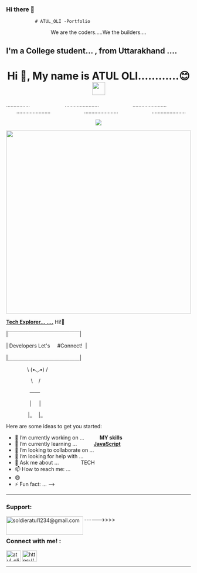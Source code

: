 ### Hi there 👋
               # ATUL_OLI -Portfolio
<div align="center">We are the coders.....We the builders....</div>
<h2 align="left">I'm a College student... , from Uttarakhand ....</h2>

<h1 align="center"> Hi 👋, My name is ATUL OLI............😊 <img src="https://media.giphy.com/media/hvRJCLFzcasrR4ia7z/giphy.gif" width="35"></h1>
................ &emsp;&emsp; &emsp;&emsp; &emsp;&emsp;.......................&emsp;&emsp; &emsp;&emsp; &emsp;&emsp;.......................&emsp;&emsp; &emsp;&emsp; &emsp;&emsp;.......................&emsp;&emsp; &emsp;&emsp; &emsp;&emsp;.......................&emsp;&emsp; &emsp;&emsp; &emsp;&emsp;.......................
<p align="center">
  <a href="https://github.com/DenverCoder1/readme-typing-svg"><img src="https://readme-typing-svg.herokuapp.com?lines=Coder||+Learner||+Engineer;Aspiring+Web+Developer;Always%20Eager%20to%20learn%20new%20things&center=true&width=600&height=80"></a>
</p>
<div rowspan=60%>
  <img src="https://github.com/27-Atul/27-Atul/blob/main/face-woman-futuristic-3d-profile-studio-isolated-background-backdrop-person-bot-droid-with-digital-circuit-bionic-robotic-cyborg-generated-with-cyber-computer-innovation_590464-164012.avif" height=500vh  width=100%    />
</div>
<p><b><u>Tech Explorer...  ....</u></b> Hi!🥂</p>
<p>|￣￣￣￣￣￣￣￣￣￣￣￣￣￣|</p>
<p>|   Developers Let's &nbsp; &nbsp; #Connect!&nbsp; |</p>
<p>|＿＿＿＿＿＿＿＿＿＿＿＿＿＿| </p>
<p>&nbsp; &nbsp;&nbsp; &nbsp; &nbsp; &nbsp;&emsp;  \ (•◡•) / </p>
<p>&nbsp; &nbsp;&nbsp; &nbsp; &nbsp; &emsp;&emsp; \ &nbsp;&nbsp; /   </p>
<p>&nbsp; &nbsp;&nbsp; &nbsp; &nbsp; &emsp; &ensp;  ——      </p>
<p>&nbsp; &nbsp;  &nbsp; &nbsp;&emsp; &emsp; | &emsp;  |    </p>
<p>&nbsp; &nbsp;&nbsp; &nbsp; &emsp;&emsp; |_&emsp;  |_    </p>
<p>

Here are some ideas to get you started:

- 🔭 I’m currently working on ...&emsp;&emsp;&emsp;<b>MY skills</b>
- 🌱 I’m currently learning ... &emsp;&emsp;&emsp;<b><u>JavaScript</u></b>
- 👯 I’m looking to collaborate on ...&emsp;&emsp;&emsp;
- 🤔 I’m looking for help with ...&emsp;&emsp;&emsp;
- 💬 Ask me about ... &emsp;&emsp;&emsp;&emsp;TECH
- 📫 How to reach me: ...&emsp;&emsp;&emsp;&emsp;
- 😄 
- ⚡ Fun fact: ...
-->
</p>

<hr/>
<h3 align="left">Support:</h3>
<p><a href="https://www.buymeacoffee.com/soldieratul1234@gmail.com"> <img align="left" src="https://cdn.buymeacoffee.com/buttons/v2/default-yellow.png" height="50" width="210" alt="soldieratul1234@gmail.com" /></a></p>------>>>> <br><br>


<h3 align="left">Connect with me! :</h3>
<p align="left">
<a href="https://twitter.com/Atul_27intech" target="blank"><img align="center" src="https://raw.githubusercontent.com/rahuldkjain/github-profile-readme-generator/master/src/images/icons/Social/twitter.svg" alt="atul_oli" height="30" width="40" /></a>
<a href="https://www.linkedin.com/in/atul-oli27-intech/" target="blank"><img align="center" src="https://raw.githubusercontent.com/rahuldkjain/github-profile-readme-generator/master/src/images/icons/Social/linked-in-alt.svg" alt="https://www.linkedin.com/in/atul-oli27-intech/" height="30" width="40" /></a>
</p>

<hr/>

